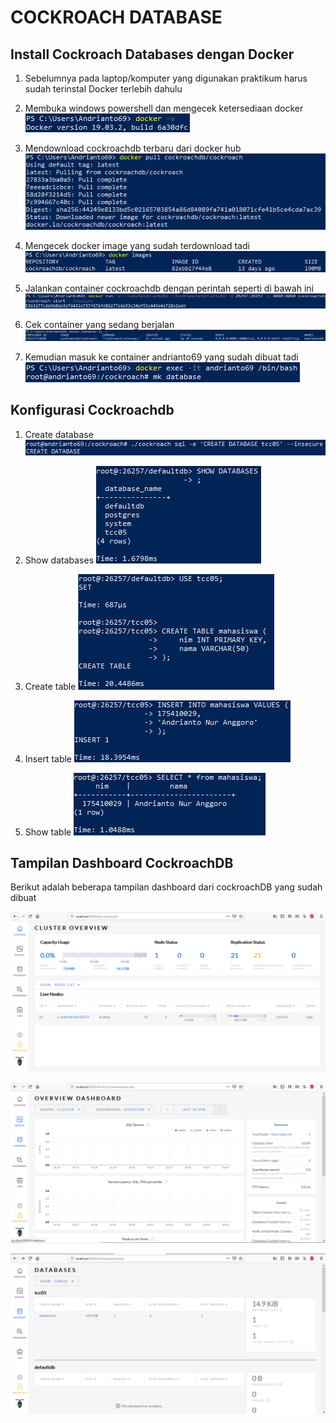 # COCKROACH DATABASE

## Install Cockroach Databases dengan Docker
1. Sebelumnya pada laptop/komputer yang digunakan praktikum harus sudah terinstal Docker terlebih dahulu

2. Membuka windows powershell dan mengecek ketersediaan docker
![Gambar cek docker](img/docker_cek.png)

3. Mendownload cockroachdb terbaru dari docker hub
![Gambar dl cockroach](img/cockroach_dl.png)

4. Mengecek docker image yang sudah terdownload tadi
![Gambar cek image](img/cek_dl.png)

5. Jalankan container cockroachdb dengan perintah seperti di bawah ini
![Gambar run container](img/run_container.png)

6. Cek container yang sedang berjalan
![Gambar run container](img/cek_run.png)

7. Kemudian masuk ke container andrianto69 yang sudah dibuat tadi
![Gambar run container](img/in_container.png)

## Konfigurasi Cockroachdb
1. Create database
![Gambar configurasi](img/create_db.png)

2. Show databases
![Gambar configurasi](img/show_db.png)

3. Create table
![Gambar configurasi](img/create_tb.png)

4. Insert table
![Gambar configurasi](img/in_tb.png)

5. Show table
![Gambar configurasi](img/show_tb.png)

## Tampilan Dashboard CockroachDB
Berikut adalah beberapa tampilan dashboard dari cockroachDB yang sudah dibuat

![Gambar dashboard](img/dashboard1.png)

![Gambar dashboard](img/dashboard2.png)

![Gambar dashboard](img/dashboard3.png)
